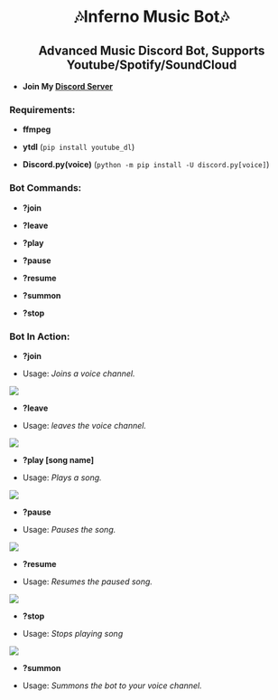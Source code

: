<h1 align="center">🎶Inferno Music Bot🎶</h1>
<h2 align="center">Advanced Music Discord Bot, Supports Youtube/Spotify/SoundCloud</h2>

- **Join My [Discord Server](https://discord.gg/nqgbAAkgzh)**

<h3 align="left">Requirements:</h3>

- **ffmpeg**

- **ytdl** (``pip install youtube_dl``)

- **Discord.py(voice)** (``python -m pip install -U discord.py[voice]``) 

<h3 align="left">Bot Commands:</h3>

- **?join**

- **?leave**

- **?play**

- **?pause**

- **?resume**

- **?summon**

- **?stop**

<h3 align="left">Bot In Action:</h3>

- **?join**

- Usage: *Joins a voice channel.*

<img align="center" src="https://cdn.discordapp.com/attachments/993889333171986522/1004140237318004746/unknown.png"/></a>

- **?leave**

- Usage: *leaves the voice channel.*

<img align="center" src="https://cdn.discordapp.com/attachments/993889333171986522/1004139760547278968/unknown.png"/></a>

- **?play [song name]**

- Usage: *Plays a song.*

<img align="center" src="https://cdn.discordapp.com/attachments/993889333171986522/1004140636104044614/unknown.png"/></a>

- **?pause**

- Usage: *Pauses the song.*

<img align="center" src="https://cdn.discordapp.com/attachments/993889333171986522/1004141407667236864/unknown.png"/></a>

- **?resume**

- Usage: *Resumes the paused song.*

<img align="center" src="https://cdn.discordapp.com/attachments/993889333171986522/1004141441141968976/unknown.png"/></a>

- **?stop**

- Usage: *Stops playing song*

<img align="center" src="https://cdn.discordapp.com/attachments/993889333171986522/1004140757269106719/unknown.png"/></a>

- **?summon**

- Usage: *Summons the bot to your voice channel.*
